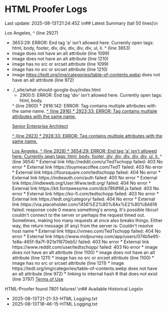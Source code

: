 # HTML Proofer Logs
Last update: 2025-08-13T21:24:45Z
\n## Latest Summary (tail 50 lines)\n
                  <p class="h5" class="p-job-title"><span class="p-locality">Los Angeles</span>,
                                ^ (line 2927)
  *  3653:29: ERROR: End tag 'a' isn't allowed here. Currently open tags: html, body, footer, div, div, div, div, div, ul, li.
                            </a>
                            ^ (line 3653)
  *  image  does not have an alt attribute (line 1099)
  *  image  does not have an alt attribute (line 1210)
  *  image has no src or srcset attribute (line 1099)
  *  image has no src or srcset attribute (line 1210)
  *  image https://tedt.org/img/categories/table-of-contents.webp does not have an alt attribute (line 972)
- ./_site/what-should-google-buy/index.html
  *  2900:5: ERROR: End tag 'div' isn't allowed here. Currently open tags: html, body.
    </div>
    ^ (line 2900)
  *  2916:142: ERROR: Tag contains multiple attributes with the same name.
                  <a class="d-inline-flex align-items-center mb-2 text-body-emphasis text-decoration-none"  href="https://tedt.org" rel="me" class="u-url u-uid">
                                                                                                                                             ^ (line 2916)
  *  2923:33: ERROR: Tag contains multiple attributes with the same name.
                  <p class="h5" class="p-job-title">Senior Enterprise Architect</p>
                                ^ (line 2923)
  *  2928:33: ERROR: Tag contains multiple attributes with the same name.
                  <p class="h5" class="p-job-title"><span class="p-locality">Los Angeles</span>,
                                ^ (line 2928)
  *  3654:29: ERROR: End tag 'a' isn't allowed here. Currently open tags: html, body, footer, div, div, div, div, div, ul, li.
                            </a>
                            ^ (line 3654)
  *  External link http://reddit.com/u/TedTschopp failed: 403 No error
  *  External link https://buymeacoffee.com/TedT failed: 403 No error
  *  External link https://foursquare.com/tedtschopp failed: 404 No error
  *  External link https://indieauth.com/auth failed: 400 No error
  *  External link https://indieweb.org/User:Www.tedt.org/ failed: 404 No error
  *  External link https://kit.fontawesome.com/dcb78fdf66.js failed: 403 No error
  *  External link https://ko-fi.com/tedtschopp failed: 403 No error
  *  External link https://tedt.org/category/ failed: 404 No error
  *  External link https://via.placeholder.com/1456%E2%80%8Ax%E2%80%8A816 failed: response code 0 means something's wrong.
             It's possible libcurl couldn't connect to the server or perhaps the request timed out.
             Sometimes, making too many requests at once also breaks things.
             Either way, the return message (if any) from the server is: Couldn't resolve host name
  *  External link https://vimeo.com/TedTschopp failed: 404 No error
  *  External link https://www.midjourney.com/app/users/074b5e95-1e8a-465f-9a7f-921e11670eb5/ failed: 403 No error
  *  External link https://www.reddit.com/user/tedtschopp/ failed: 403 No error
  *  image  does not have an alt attribute (line 1100)
  *  image  does not have an alt attribute (line 1211)
  *  image has no src or srcset attribute (line 1100)
  *  image has no src or srcset attribute (line 1211)
  *  image https://tedt.org/img/categories/table-of-contents.webp does not have an alt attribute (line 972)
  *  linking to internal hash # that does not exist (line 3797)
     <a href="#">Terms of Use</a>

HTML-Proofer found 7801 failures!
\n## Available Historical Logs\n
- 2025-08-13T21-21-33-HTML Logging.txt
- 2025-08-13T18-46-15-HTML Logging.txt
